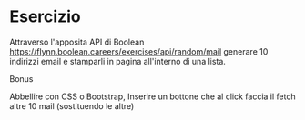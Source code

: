 Esercizio
===
Attraverso l'apposita API di Boolean
https://flynn.boolean.careers/exercises/api/random/mail
generare 10 indirizzi email e stamparli in pagina all'interno di una lista.

Bonus

Abbellire con CSS o Bootstrap,
Inserire un bottone che al click faccia il fetch altre 10 mail (sostituendo le altre)